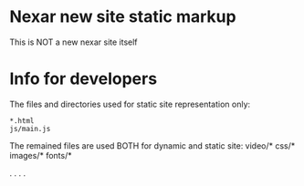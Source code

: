 # Nexar new site static markup

This is NOT a new nexar site itself

# Info for developers

The files and directories used for static site representation only:


```
*.html
js/main.js
```

The remained files are used BOTH for dynamic and static site:
video/*
css/*
images/*
fonts/*

.
.
.
.
